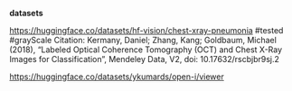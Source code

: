 **datasets** 

https://huggingface.co/datasets/hf-vision/chest-xray-pneumonia #tested #grayScale
Citation: Kermany, Daniel; Zhang, Kang; Goldbaum, Michael (2018), “Labeled Optical Coherence Tomography (OCT) and Chest X-Ray Images for Classification”, Mendeley Data, V2, doi: 10.17632/rscbjbr9sj.2


https://huggingface.co/datasets/ykumards/open-i/viewer
